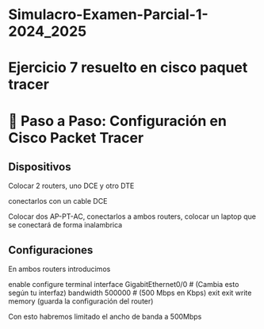 # Simulacro-Examen-Parcial-1-2024_2025

# Ejercicio 7 resuelto en cisco paquet tracer

# 🔹 Paso a Paso: Configuración en Cisco Packet Tracer

## Dispositivos

Colocar 2 routers, uno DCE y otro DTE 

conectarlos con un cable DCE

Colocar dos AP-PT-AC, conectarlos a ambos routers, colocar un laptop que se conectará de forma inalambrica

## Configuraciones

En ambos routers introducimos 

enable
configure terminal
interface GigabitEthernet0/0  # (Cambia esto según tu interfaz)
bandwidth 500000  # (500 Mbps en Kbps)
exit
exit
write memory (guarda la configuración del router)

Con esto habremos limitado el ancho de banda a 500Mbps
